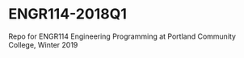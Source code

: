 # ENGR114-2018Q1
Repo for ENGR114 Engineering Programming at Portland Community College, Winter 2019
